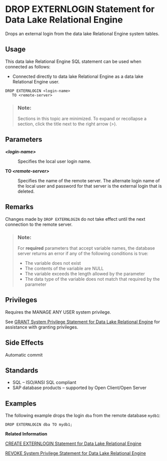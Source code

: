 <!-- loioa61caee684f21015b95df0220f3f0a38 -->

# DROP EXTERNLOGIN Statement for Data Lake Relational Engine

Drops an external login from the data lake Relational Engine system tables.



<a name="loioa61caee684f21015b95df0220f3f0a38__section_ovp_dvr_znb"/>

## Usage

This data lake Relational Engine SQL statement can be used when connected as follows:

-   Connected directly to data lake Relational Engine as a data lake Relational Engine user.



```
DROP EXTERNLOGIN <login-name> 
   TO <remote-server>
```



> ### Note:  
> Sections in this topic are minimized. To expand or recollapse a section, click the title next to the right arrow \(*\>*\).



<a name="loioa61caee684f21015b95df0220f3f0a38__IQ_Parameters"/>

## Parameters


<dl>
<dt><b>

*<login-name\>*

</b></dt>
<dd>

Specifies the local user login name.



</dd><dt><b>

TO *<remote-server\>*

</b></dt>
<dd>

Specifies the name of the remote server. The alternate login name of the local user and password for that server is the external login that is deleted.



</dd>
</dl>



<a name="loioa61caee684f21015b95df0220f3f0a38__IQ_Usage"/>

## Remarks

Changes made by `DROP EXTERNLOGIN` do not take effect until the next connection to the remote server.

> ### Note:  
> For **required** parameters that accept variable names, the database server returns an error if any of the following conditions is true:
> 
> -   The variable does not exist
> -   The contents of the variable are NULL
> -   The variable exceeds the length allowed by the parameter
> -   The data type of the variable does not match that required by the parameter



<a name="loioa61caee684f21015b95df0220f3f0a38__IQ_Permissions"/>

## Privileges

Requires the MANAGE ANY USER system privilege.

See [GRANT System Privilege Statement for Data Lake Relational Engine](grant-system-privilege-statement-for-data-lake-relational-engine-a3dfcb0.md) for assistance with granting privileges.



<a name="loioa61caee684f21015b95df0220f3f0a38__IQ_Side_Effects"/>

## Side Effects

Automatic commit



<a name="loioa61caee684f21015b95df0220f3f0a38__IQ_Standards"/>

## Standards

-   SQL – ISO/ANSI SQL compliant
-   SAP database products – supported by Open Client/Open Server



<a name="loioa61caee684f21015b95df0220f3f0a38__IQ_Examples"/>

## Examples

The following example drops the login `dba` from the remote database `mydb1`:

```
DROP EXTERNLOGIN dba TO mydb1;
```

**Related Information**  


[CREATE EXTERNLOGIN Statement for Data Lake Relational Engine](create-externlogin-statement-for-data-lake-relational-engine-a61766a.md "Assigns an alternate login name and password to be used when communicating with a remote server.")

[REVOKE System Privilege Statement for Data Lake Relational Engine](revoke-system-privilege-statement-for-data-lake-relational-engine-a3eadda.md "Removes specific system privileges from specific users and the right to administer the privilege.")

